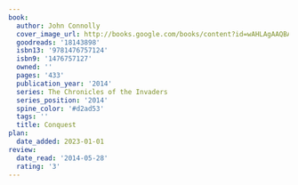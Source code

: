 ```yaml
---
book:
  author: John Connolly
  cover_image_url: http://books.google.com/books/content?id=wAHLAgAAQBAJ&printsec=frontcover&img=1&zoom=1&edge=curl&source=gbs_api
  goodreads: '18143898'
  isbn13: '9781476757124'
  isbn9: '1476757127'
  owned: ''
  pages: '433'
  publication_year: '2014'
  series: The Chronicles of the Invaders
  series_position: '2014'
  spine_color: '#d2ad53'
  tags: ''
  title: Conquest
plan:
  date_added: 2023-01-01
review:
  date_read: '2014-05-28'
  rating: '3'
---
```

